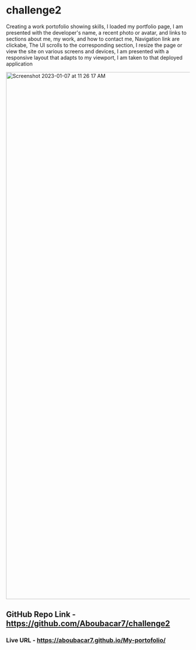 # challenge2
 Creating a work portofolio showing skills,
 I loaded my portfolio page,
 I am presented with the developer's name, a recent photo or avatar, and links to sections about me, my work, and how to contact me,
 Navigation link are clickabe,
 The UI scrolls to the corresponding section,
 I resize the page or view the site on various screens and devices,
 I am presented with a responsive layout that adapts to my viewport,
 I am taken to that deployed application

<img width="1439" alt="Screenshot 2023-01-07 at 11 26 17 AM" src="https://user-images.githubusercontent.com/118768377/211167302-857e4482-28a0-4181-bbed-b518540bfe56.png">

## GitHub Repo Link - https://github.com/Aboubacar7/challenge2

### Live URL - https://aboubacar7.github.io/My-portofolio/

